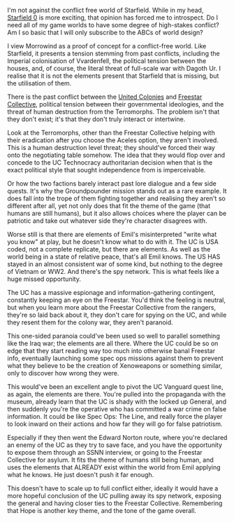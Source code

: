 I'm not against the conflict free world of Starfield.
While in my head, [Starfield 0](History.md) is more exciting, that opinion has forced me to introspect. Do I need all of my game worlds to have some degree of high-stakes conflict? Am I so basic that I will only subscribe to the ABCs of world design?

I view Morrowind as a proof of concept for a conflict-free world. Like Starfield, it presents a tension stemming from past conflicts, including the Imperial colonisation of Vvardenfell, the political tension between the houses, and, of course, the literal threat of full-scale war with Dagoth Ur. I realise that it is not the elements present that Starfield that is missing, but the utilisation of them.

There is the past conflict between the [United Colonies](United%20Colonies.md) and [Freestar Collective](Freestar%20Collective.md), political tension between their governmental ideologies, and the threat of human destruction from the Terromorphs. The problem isn't that they don't exist; it's that they don't truly interact or intertwine. 

Look at the Terromorphs, other than the Freestar Collective helping with their eradication after you choose the Aceles option, they aren't involved. This is a human destruction level threat; they should've forced their way onto the negotiating table somehow. The idea that they would flop over and concede to the UC Technocracy authoritarian decision when that is the exact political style that sought independence from is imperceivable.

Or how the two factions barely interact past lore dialogue and a few side quests. It's why the Groundpounder mission stands out as a rare example. It does fall into the trope of them fighting together and realising they aren't so different after all, yet not only does that fit the theme of the game (that humans are still humans), but it also allows choices where the player can be patriotic and take out whatever side they're character disagrees with.

Worse still is that there are elements of Emil's misinterpreted "write what you know" at play, but he doesn't know what to do with it. 
The UC is USA coded, not a complete replicate, but there are elements. As well as the world being in a state of relative peace, that's all Emil knows. The US HAS stayed in an almost consistent war of some kind, but nothing to the degree of Vietnam or WW2. And there's the spy network. This is what feels like a huge missed opportunity. 

The UC has a massive espionage and information-gathering contingent, constantly keeping an eye on the Freestar. You'd think the feeling is neutral, but when you learn more about the Freestar Collective from the rangers, they're so laid back about it, they don't care for spying on the UC, and while they resent them for the colony war, they aren't paranoid. 

This one-sided paranoia could've been used so well to parallel something like the Iraq war; the elements are all there. Where the UC could be so on edge that they start reading way too much into otherwise banal Freestar info, eventually launching some spec ops missions against them to prevent what they believe to be the creation of Xenoweapons or something similar, only to discover how wrong they were. 

This would've been an excellent angle to pivot the UC Vanguard quest line, as again, the elements are there. You're pulled into the propaganda with the museum, already learn that the UC is shady with the locked up General, and then suddenly you're the operative who has committed a war crime on false information. 
It could be like Spec Ops: The Line, and really force the player to look inward on their actions and how far they will go for false patriotism. 

Especially if they then went the Edward Norton route, where you're declared an enemy of the UC as they try to save face, and you have the opportunity to expose them through an SSNN interview, or going to the Freestar Collective for asylum.
It fits the theme of humans still being human, and uses the elements that ALREADY exist within the world from Emil applying what he knows. He just doesn't push it far enough.

This doesn't have to scale up to full conflict either, ideally it would have a more hopeful conclusion of the UC pulling away its spy network, exposing the general and having closer ties to the Freestar Collective. Remembering that Hope is another key theme, and the tone of the game overall.